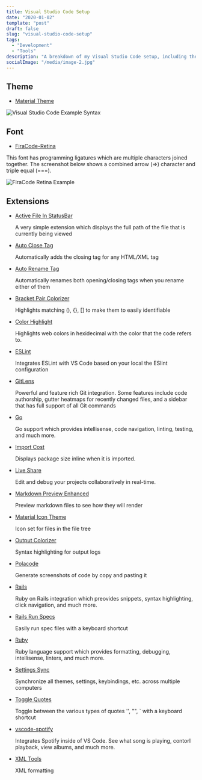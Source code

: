 ```yaml
---
title: Visual Studio Code Setup
date: "2020-01-02"
template: "post"
draft: false
slug: "visual-studio-code-setup"
tags:
  - "Development"
  - "Tools"
description: "A breakdown of my Visual Studio Code setup, including themes, fonts, and extensions."
socialImage: "/media/image-2.jpg"
---
```


## Theme

* [Material Theme](https://marketplace.visualstudio.com/items?itemName=Equinusocio.vsc-material-theme)

![Visual Studio Code Example Syntax](/media/vs-code-example-syntax-3.png)

## Font

* [FiraCode-Retina](https://github.com/tonsky/FiraCode)

This font has programming ligatures which are multiple characters joined together. The screenshot below shows a combined arrow (=>) character and triple equal (===).

![FiraCode Retina Example](/media/firacode-font-example-2.png)


## Extensions

* [Active File In StatusBar](https://marketplace.visualstudio.com/items?itemName=RoscoP.ActiveFileInStatusBar)
  
  A very simple extension which displays the full path of the file that is currently being viewed

* [Auto Close Tag](https://marketplace.visualstudio.com/items?itemName=formulahendry.auto-close-tag)
  
  Automatically adds the closing tag for any HTML/XML tag

* [Auto Rename Tag](https://marketplace.visualstudio.com/items?itemName=formulahendry.auto-rename-tag)
  
  Automatically renames both opening/closing tags when you rename either of them

* [Bracket Pair Colorizer](https://marketplace.visualstudio.com/items?itemName=CoenraadS.bracket-pair-colorizer)
  
  Highlights matching (), {}, [] to make them to easily identifiable

* [Color Highlight](https://marketplace.visualstudio.com/items?itemName=naumovs.color-highlight)
  
  Highlights web colors in hexidecimal with the color that the code refers to.

* [ESLint](https://marketplace.visualstudio.com/items?itemName=dbaeumer.vscode-eslint)
  
  Integrates ESLint with VS Code based on your local the ESlint configuration

* [GitLens](https://marketplace.visualstudio.com/items?itemName=eamodio.gitlens)
  
  Powerful and feature rich Git integration. Some features include code authorship, gutter heatmaps for recently changed files, and a sidebar that has full support of all Git commands

* [Go](https://marketplace.visualstudio.com/items?itemName=ms-vscode.Go)
  
  Go support which provides intellisense, code navigation, linting, testing, and much more.

* [Import Cost](https://marketplace.visualstudio.com/items?itemName=wix.vscode-import-cost)
  
  Displays package size inline when it is imported.

* [Live Share](https://marketplace.visualstudio.com/items?itemName=MS-vsliveshare.vsliveshare)
  
  Edit and debug your projects collaboratively in real-time.

* [Markdown Preview Enhanced](https://marketplace.visualstudio.com/items?itemName=shd101wyy.markdown-preview-enhanced)
  
  Preview markdown files to see how they will render

* [Material Icon Theme](https://marketplace.visualstudio.com/items?itemName=PKief.material-icon-theme)
  
  Icon set for files in the file tree

* [Output Colorizer](https://marketplace.visualstudio.com/items?itemName=IBM.output-colorizer)
  
  Syntax highlighting for output logs

* [Polacode](https://marketplace.visualstudio.com/items?itemName=pnp.polacode)
  
  Generate screenshots of code by copy and pasting it

* [Rails](https://marketplace.visualstudio.com/items?itemName=bung87.rails)
  
  Ruby on Rails integration which preovides snippets, syntax highlighting, click navigation, and much more.

* [Rails Run Specs](https://marketplace.visualstudio.com/items?itemName=noku.rails-run-spec-vscode)
  
  Easily run spec files with a keyboard shortcut

* [Ruby](https://marketplace.visualstudio.com/items?itemName=rebornix.Ruby)
  
  Ruby language support which provides formatting, debugging, intellisense, linters, and much more.

* [Settings Sync](https://marketplace.visualstudio.com/items?itemName=Shan.code-settings-sync)
  
  Synchronize all themes, settings, keybindings, etc. across multiple computers

* [Toggle Quotes](https://marketplace.visualstudio.com/items?itemName=BriteSnow.vscode-toggle-quotes)
  
  Toggle between the various types of quotes '', "", ` with a keyboard shortcut

* [vscode-spotify](https://marketplace.visualstudio.com/items?itemName=shyykoserhiy.vscode-spotify)
  
  Integrates Spotify inside of VS Code. See what song is playing, contorl playback, view albums, and much more.

* [XML Tools](https://marketplace.visualstudio.com/items?itemName=DotJoshJohnson.xml)
  
  XML formatting

